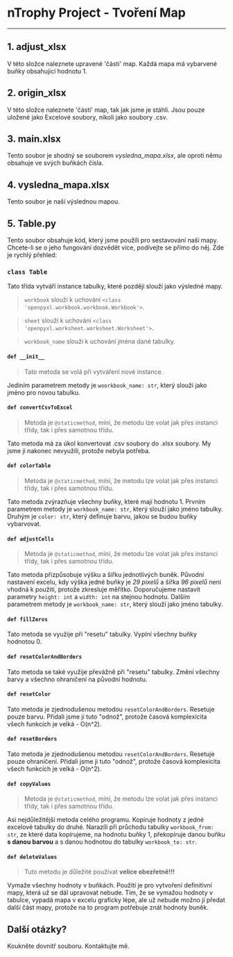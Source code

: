 # nTrophy Project - Tvoření Map
___
## 1. adjust_xlsx
V této složce naleznete upravené 'části' map. Každá mapa má vybarvené buňky obsahující hodnotu 1.

## 2. origin_xlsx
V této složce naleznete 'části' map, tak jak jsme je stáhli. Jsou pouze uložené jako Excelové soubory, 
nikoli jako soubory .csv.

## 3. main.xlsx
Tento soubor je shodný se souborem *vysledna_mapa.xlsx*, ale oproti němu obsahuje ve svých buňkách čísla.

## 4. vysledna_mapa.xlsx
Tento soubor je naší výslednou mapou.

## 5. Table.py
Tento soubor obsahuje kód, který jsme použili pro sestavování naší mapy. Chcete-li se o jeho fungování dozvědět více, 
podívejte se přímo do něj. Zde je rychlý přehled:

### `class Table`
Tato třída vytváří instance tabulky, které později slouží jako výsledné mapy.

>`workbook` slouží k uchování `<class 'openpyxl.workbook.workbook.Workbook'>`.

>`sheet` slouží k uchování `<class 'openpyxl.worksheet.worksheet.Worksheet'>`.

>`workbook_name` slouží k uchování jména dané tabulky.

#### `def __init__`
> Tato metoda se volá při vytváření nové instance.

Jediním parametrem metody je `woorkbook_name: str`, který slouží jako jméno pro novou tabulku.

#### `def convertCsvToExcel`
> Metoda je `@staticmethod`, míní, že metodu lze volat jak přes instanci třídy, tak i přes samotnou třídu.

Tato metoda má za úkol konvertovat .csv soubory do .xlsx soubory. My jsme ji nakonec nevyužili, 
protože nebyla potřeba.

#### `def colorTable`
> Metoda je `@staticmethod`, míní, že metodu lze volat jak přes instanci třídy, tak i přes samotnou třídu.

Tato metoda zvýrazňuje všechny buňky, které mají hodnotu 1.
Prvním parametrem metody je `workbook_name: str`, který slouží jako jméno tabulky. Druhým je `color: str`, který definuje barvu, 
jakou se budou buňky vybarvovat.

#### `def adjustCells`
> Metoda je `@staticmethod`, míní, že metodu lze volat jak přes instanci třídy, tak i přes samotnou třídu.

Tato metoda přizpůsobuje výšku a šířku jednotlivých buněk. 
Původní nastavení excelu, kdy výška jedné buňky je *29 pixelů* a šířka *96 pixelů* není vhodná k použití, protože 
zkresluje měřítko. Doporučujeme nastavit parametry `height: int` a `width: int` na stejnou hodnotu.
Dalším parametrem metody je `workbook_name: str`, který slouží jako jméno tabulky.

#### `def fillZeros`
Tato metoda se využije při "resetu" tabulky. Vyplní všechny buňky hodnotou 0.

#### `def resetColorAndBorders`
Tato metoda se také využije převážně při "resetu" tabulky. Změní všechny barvy a všechno ohraničení na původní hodnotu.

#### `def resetColor`
Tato metoda je zjednodušenou metodou `resetColorAndBorders`. Resetuje pouze barvu. Přidali jsme ji tuto "odnož", 
protože časová komplexicita všech funkcích je velká - O(n^2).

#### `def resetBorders`
Tato metoda je zjednodušenou metodou `resetColorAndBorders`. Resetuje pouze ohraničení. Přidali jsme ji tuto "odnož", 
protože časová komplexicita všech funkcích je velká - O(n^2).

#### `def copyValues`
> Metoda je `@staticmethod`, míní, že metodu lze volat jak přes instanci třídy, tak i přes samotnou třídu.

Asi nejdůležitější metoda celého programu. Kopíruje hodnoty z jedné excelové tabulky do druhé. Narazíli při průchodu 
tabulky `workbook_from: str`, ze které data kopírujeme, na hodnotu buňky 1, překopíruje danou buňku **s danou barvou** 
a s danou hodnotou do tabulky `workbook_to: str`.

#### `def deleteValues`
> Tuto metodu je důležité používat **velice obezřetně!!!**

Vymaže všechny hodnoty v buňkách. Použití je pro vytvoření definitivní mapy, která už se dál upravovat nebude. Tím, že 
se vymažou hodnoty v tabulce, vypadá mapa v excelu graficky lépe, ale už nebude možno jí předat další část mapy, protože 
na to program potřebuje znát hodnoty buněk.

## Další otázky?
Koukněte dovnitř souboru. Kontaktujte mě.